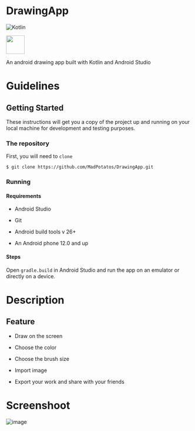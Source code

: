 # DrawingApp

![Kotlin](https://img.shields.io/badge/kotlin-%230095D5.svg?style=for-the-badge&logo=kotlin&logoColor=white)


<img src ="https://user-images.githubusercontent.com/83566086/188310949-f7abc68c-c622-4bea-ade0-e700d5f70a49.png" width="50" height="50">

An android drawing app built with Kotlin and Android Studio

# Guidelines

## Getting Started

These instructions will get you a copy of the project up and running on your local machine for development and testing purposes.

### The repository

First, you will need to `clone`

```
$ git clone https://github.com/MadPotatos/DrawingApp.git
```

### Running
####  Requirements
- Android Studio

- Git

- Android build tools v 26+

- An Android phone 12.0 and up

####  Steps
Open `gradle.build` in Android Studio and run the app on an emulator or directly on a device.

#  Description
## Feature
- Draw on the screen

- Choose the color

- Choose the brush size

- Import image

- Export your work and share with your friends
# Screenshoot

![image](https://user-images.githubusercontent.com/83566086/188311206-30439c8f-e6ad-4894-b647-46de93c83346.png)

